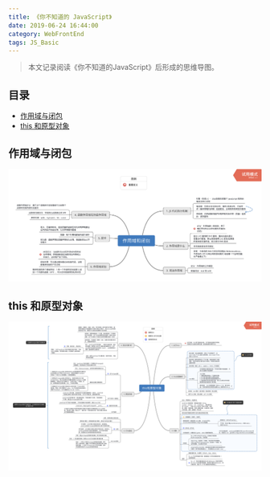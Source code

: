 ```yaml
---
title: 《你不知道的 JavaScript》
date: 2019-06-24 16:44:00
category: WebFrontEnd
tags: JS_Basic
---
```


> 本文记录阅读《你不知道的JavaScript》后形成的思维导图。

## 目录

<!-- toc -->

- [作用域与闭包](#作用域与闭包)
- [this 和原型对象](#this-和原型对象)

<!-- tocstop -->

## 作用域与闭包

![作用域与闭包](./attachments/ca2afc22.png)

## this 和原型对象

![this 和原型对象](./attachments/a506982c.png)
